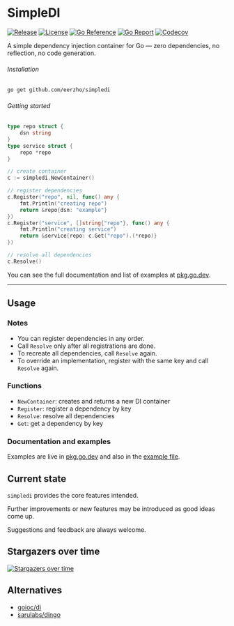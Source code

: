 # SimpleDI

[![Release](https://img.shields.io/github/release/eerzho/simpledi.svg)](https://github.com/eerzho/simpledi/releases/latest)
[![License](https://img.shields.io/github/license/eerzho/simpledi.svg)](https://github.com/eerzho/simpledi/blob/main/LICENSE)
[![Go Reference](https://img.shields.io/badge/go-reference-blue.svg)](https://pkg.go.dev/github.com/eerzho/simpledi)
[![Go Report](https://goreportcard.com/badge/github.com/eerzho/simpledi)](https://goreportcard.com/report/github.com/eerzho/simpledi)
[![Codecov](https://codecov.io/gh/eerzho/simpledi/branch/main/graph/badge.svg)](https://codecov.io/gh/eerzho/simpledi)

A simple dependency injection container for Go — zero dependencies, no reflection, no code generation.

###### Installation

```bash
go get github.com/eerzho/simpledi
```

###### Getting started

```go
type repo struct {
	dsn string
}
type service struct {
	repo *repo
}

// create container
c := simpledi.NewContainer()

// register dependencies
c.Register("repo", nil, func() any {
	fmt.Println("creating repo")
	return &repo{dsn: "example"}
})
c.Register("service", []string{"repo"}, func() any {
	fmt.Println("creating service")
	return &service{repo: c.Get("repo").(*repo)}
})

// resolve all dependencies
c.Resolve()
```

You can see the full documentation and list of examples at [pkg.go.dev](https://pkg.go.dev/github.com/eerzho/simpledi).

---

## Usage

### Notes

* You can register dependencies in any order.
* Call `Resolve` only after all registrations are done.
* To recreate all dependencies, call `Resolve` again.
* To override an implementation, register with the same key and call `Resolve` again.

### Functions
* `NewContainer`: creates and returns a new DI container
* `Register`: register a dependency by key
* `Resolve`: resolve all dependencies
* `Get`: get a dependency by key

### Documentation and examples

Examples are live in [pkg.go.dev](https://pkg.go.dev/github.com/eerzho/simpledi)
and also in the [example file](./container_example_test.go).

## Current state

`simpledi` provides the core features intended.

Further improvements or new features may be introduced as good ideas come up.

Suggestions and feedback are always welcome.

## Stargazers over time

[![Stargazers over time](https://starchart.cc/eerzho/simpledi.svg?background=%23FFFFFF&axis=%23333333&line=%236b63ff)](https://starchart.cc/eerzho/simpledi)

## Alternatives

- [goioc/di](https://github.com/goioc/di)
- [sarulabs/dingo](https://github.com/sarulabs/dingo)
